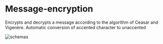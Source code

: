 # Message-encryption
 Encrypts and decrypts a message according to the algorithm of Ceasar and Vigenère. Automatic conversion of accented character to unaccented
 
 
 
![schemas](https://i.ibb.co/kDRSrHR/cons.png)
